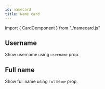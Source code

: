 ```yaml
---
id: namecard
title: Name card
---
```


import { CardComponent } from "./namecard.js"

## Username

<p>Show username using <code>username</code> prop.</p>
<CardComponent type="username" name="Ariuka"></CardComponent>

## Full name

<p>Show full name using <code>fullName</code> prop.</p>
<CardComponent type="fullName" name="Ariunzaya Enkhbayar"></CardComponent>

<!-- ## User E-mail

<p>Show user e-mail using <code>email</code> prop.</p>
<Useremail></Useremail>

## Second line

<p>Show second line using <code>secondLine</code> prop. </p>
<Secondline></Secondline>

## Avatar size

<p>You can change avatar size with <code>avatarSize</code> prop.</p>
<Avatarsize></Avatarsize>

## API

<Apinamecard></Apinamecard> -->
